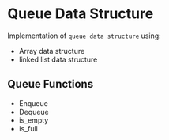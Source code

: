 # Queue Data Structure

Implementation of `queue data structure` using:
- Array data structure
- linked list data structure


## Queue Functions
- Enqueue
- Dequeue
- is_empty
- is_full